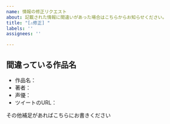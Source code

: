 ```yaml
---
name: 情報の修正リクエスト
about: 記載された情報に間違いがあった場合はこちらからお知らせください。
title: "[⚠修正] "
labels: ''
assignees: ''

---
```


<!-- [note] GitHubにアカウントをお持ちでなければ、Twitterでご連絡いただいてもかまいません @miyacorata  -->

## 間違っている作品名
<!-- 正しい情報を以下にお書きください -->
* 作品名：
* 著者：
* 声優：
* ツイートのURL：

その他補足があればこちらにお書きください
